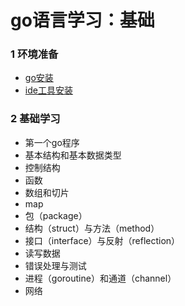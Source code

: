 # go语言学习：基础

### 1 环境准备

- [go安装](https://github.com/fatjerot/goStudyBasic/blob/master/000%E7%8E%AF%E5%A2%83%E5%87%86%E5%A4%87/1_GO%E5%AE%89%E8%A3%85%E9%85%8D%E7%BD%AE.md)
- [ide工具安装](https://github.com/fatjerot/goStudyBasic/blob/master/000%E7%8E%AF%E5%A2%83%E5%87%86%E5%A4%87/2_ide%E5%AE%89%E8%A3%85%E3%80%90vscode%E3%80%91.md)

### 2 基础学习

- 第一个go程序
- 基本结构和基本数据类型
- 控制结构
- 函数
- 数组和切片
- map
- 包（package）
- 结构（struct）与方法（method）
- 接口（interface）与反射（reflection）
- 读写数据
- 错误处理与测试
- 进程（goroutine）和通道（channel）
- 网络